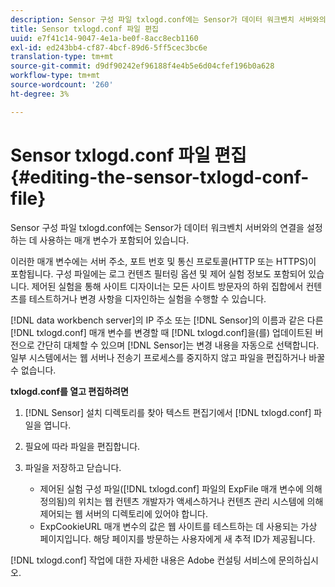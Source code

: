 ```yaml
---
description: Sensor 구성 파일 txlogd.conf에는 Sensor가 데이터 워크벤치 서버와의 연결을 설정하는 데 사용하는 매개 변수가 포함되어 있습니다.
title: Sensor txlogd.conf 파일 편집
uuid: e7f41c14-9047-4e1a-be0f-8acc8ecb1160
exl-id: ed243bb4-cf87-4bcf-89d6-5ff5cec3bc6e
translation-type: tm+mt
source-git-commit: d9df90242ef96188f4e4b5e6d04cfef196b0a628
workflow-type: tm+mt
source-wordcount: '260'
ht-degree: 3%

---
```


# Sensor txlogd.conf 파일 편집{#editing-the-sensor-txlogd-conf-file}

Sensor 구성 파일 txlogd.conf에는 Sensor가 데이터 워크벤치 서버와의 연결을 설정하는 데 사용하는 매개 변수가 포함되어 있습니다.

이러한 매개 변수에는 서버 주소, 포트 번호 및 통신 프로토콜(HTTP 또는 HTTPS)이 포함됩니다. 구성 파일에는 로그 컨텐츠 필터링 옵션 및 제어 실험 정보도 포함되어 있습니다. 제어된 실험을 통해 사이트 디자이너는 모든 사이트 방문자의 하위 집합에서 컨텐츠를 테스트하거나 변경 사항을 디자인하는 실험을 수행할 수 있습니다.

[!DNL data workbench server]의 IP 주소 또는 [!DNL Sensor]의 이름과 같은 다른 [!DNL txlogd.conf] 매개 변수를 변경할 때 [!DNL txlogd.conf]을(를) 업데이트된 버전으로 간단히 대체할 수 있으며 [!DNL Sensor]는 변경 내용을 자동으로 선택합니다. 일부 시스템에서는 웹 서버나 전송기 프로세스를 중지하지 않고 파일을 편집하거나 바꿀 수 없습니다.

**txlogd.conf를 열고 편집하려면**

1. [!DNL Sensor] 설치 디렉토리를 찾아 텍스트 편집기에서 [!DNL txlogd.conf] 파일을 엽니다.
1. 필요에 따라 파일을 편집합니다.
1. 파일을 저장하고 닫습니다.

   * 제어된 실험 구성 파일([!DNL txlogd.conf] 파일의 ExpFile 매개 변수에 의해 정의됨)의 위치는 웹 컨텐츠 개발자가 액세스하거나 컨텐츠 관리 시스템에 의해 제어되는 웹 서버의 디렉토리에 있어야 합니다.
   * ExpCookieURL 매개 변수의 값은 웹 사이트를 테스트하는 데 사용되는 가상 페이지입니다. 해당 페이지를 방문하는 사용자에게 새 추적 ID가 제공됩니다.

[!DNL txlogd.conf] 작업에 대한 자세한 내용은 Adobe 컨설팅 서비스에 문의하십시오.
